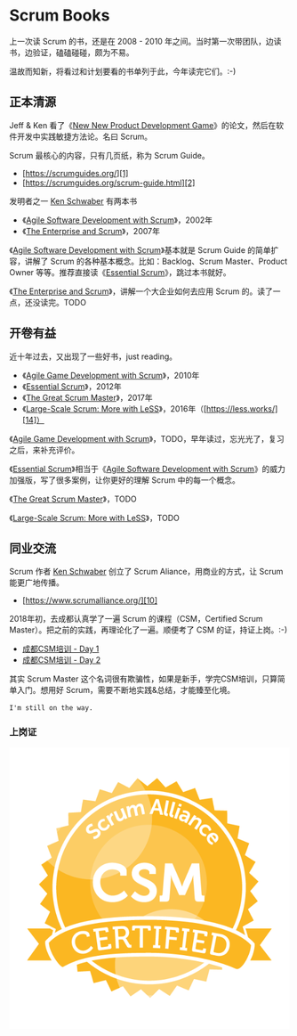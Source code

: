 # Scrum Books

上一次读 Scrum 的书，还是在 2008 - 2010 年之间。当时第一次带团队，边读书，边验证，磕磕碰碰，颇为不易。

温故而知新，将看过和计划要看的书单列于此，今年读完它们。:-)


## 正本清源

Jeff & Ken 看了《[New New Product Development Game][6]》的论文，然后在软件开发中实践敏捷方法论。名曰 Scrum。

Scrum 最核心的内容，只有几页纸，称为 Scrum Guide。

 * [https://scrumguides.org/][1]
 * [https://scrumguides.org/scrum-guide.html][2]

发明者之一 [Ken Schwaber][7] 有两本书

 * 《[Agile Software Development with Scrum][8]》，2002年
 * 《[The Enterprise and Scrum][9]》，2007年

《[Agile Software Development with Scrum][8]》基本就是 Scrum Guide 的简单扩容，讲解了 Scrum 的各种基本概念。比如：Backlog、Scrum Master、Product Owner 等等。推荐直接读《[Essential Scrum][3]》，跳过本书就好。

《[The Enterprise and Scrum][9]》，讲解一个大企业如何去应用 Scrum 的。读了一点，还没读完。TODO


## 开卷有益

近十年过去，又出现了一些好书，just reading。

 * 《[Agile Game Development with Scrum][13]》，2010年
 * 《[Essential Scrum][3]》，2012年
 * 《[The Great Scrum Master][11]》，2017年
 * 《[Large-Scale Scrum: More with LeSS][12]》，2016年（[https://less.works/][14]）

《[Agile Game Development with Scrum][13]》，TODO，早年读过，忘光光了，复习之后，来补充评价。

《[Essential Scrum][3]》相当于《[Agile Software Development with Scrum][8]》的威力加强版，写了很多案例，让你更好的理解 Scrum 中的每一个概念。

《[The Great Scrum Master][11]》，TODO

《[Large-Scale Scrum: More with LeSS][12]》，TODO


## 同业交流

Scrum 作者 [Ken Schwaber][7] 创立了 Scrum Aliance，用商业的方式，让 Scrum 能更广地传播。

 * [https://www.scrumalliance.org/][10]

2018年初，去成都认真学了一遍 Scrum 的课程（CSM，Certified Scrum Master）。把之前的实践，再理论化了一遍。顺便考了 CSM 的证，持证上岗。:-)

 * [成都CSM培训 - Day 1][4]
 * [成都CSM培训 - Day 2][5]

其实 Scrum Master 这个名词很有欺骗性，如果是新手，学完CSM培训，只算简单入门。想用好 Scrum，需要不断地实践&总结，才能臻至化境。

```
I'm still on the way.
```


### 上岗证

![](images/2019_03_14_scrum_books/seal-csm.png)


[1]:https://scrumguides.org/
[2]:https://scrumguides.org/scrum-guide.html
[3]:https://www.amazon.com/Essential-Scrum-Practical-Addison-Wesley-Signature/dp/0137043295/
[4]:https://github.com/kasicass/blog/blob/master/scrum/2018_04_13_scrum_master_day_1.md
[5]:https://github.com/kasicass/blog/blob/master/scrum/2018_04_14_scrum_master_day_2.md
[6]:https://hbr.org/1986/01/the-new-new-product-development-game
[7]:https://en.wikipedia.org/wiki/Ken_Schwaber
[8]:https://www.amazon.com/Agile-Software-Development-Scrum/dp/0130676349/
[9]:https://www.amazon.com/Enterprise-Scrum-Developer-Best-Practices/dp/0735623376/
[10]:https://www.scrumalliance.org/
[11]:https://www.amazon.com/Great-ScrumMaster-ScrumMasterWay-Addison-Wesley-Signature/dp/013465711X/
[12]:https://www.amazon.com/Large-Scale-Scrum-More-Addison-Wesley-Signature/dp/0321985710/
[13]:https://www.amazon.com/Agile-Development-Scrum-Addison-Wesley-Signature/dp/0321618521
[14]:https://less.works/
